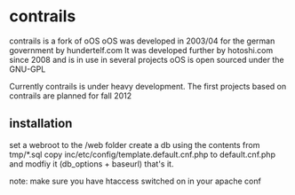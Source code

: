 contrails
=========

contrails is a fork of oOS 
oOS was developed in 2003/04 for the german government by hundertelf.com
It was developed further by hotoshi.com since 2008 and is in use in several projects
oOS is open sourced under the GNU-GPL

Currently contrails is under heavy development. 
The first projects based on contrails are planned for fall 2012 

installation
------------

set a webroot to the /web folder
create a db using the contents from tmp/*.sql
copy inc/etc/config/template.default.cnf.php to default.cnf.php and modfiy it (db_options + baseurl)
that's it. 

note:
make sure you have htaccess switched on in your apache conf

